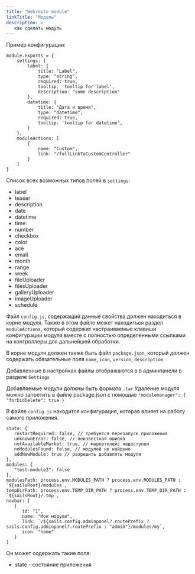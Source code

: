 ```yaml
---
title: "Webresto module"
linkTitle: "Модуль"
description: >
   как сделать модуль
---
```


Пример конфигурации:
```
module.exports = {
    settings: {
        label: {
            title: "Label",
            type: "string",
            required: true,
            tooltip: 'tooltip for label',
            description: "some description"
        },
        datetime: {
            title: "Дата и время",
            type: "datetime",
            required: true,
            tooltip: 'tooltip for datetime',
        }
    },
    moduleActions: [
        {
            name: "Custom",
            link: "/fullLinkToCustomController"
        }
    ]
}
```

Список всех возможных типов полей в `settings`:
- label
- teaser
- description
- date
- datetime
- time:
- number
- checkbox
- color
- ace
- email
- month
- range
- week
- fileUploader
- filesUploader
- galleryUploader
- imageUploader
- schedule

Файл `config.js`, содержащий данные свойства должен находиться в
корне модуля. Также в этом файле может находиться раздел
`moduleActions`, который содержит настраиваемые клавиши конфигурации
модуля вместе с полностью определенными ссылками на контроллеры для
дальнейшей обработки.

В корне модуля должен также быть файл `package.json`,
который должен содержать обязательные поля `name`, `icon`, `version`, 
`description`

Добавленные в настройках файлы отображаются в в админпанели
в разделе `Settings`

Добавляемые модули должны быть формата `.tar`
Удаление модуля можно запретить в файле package.json с помощью
`"modulemanager": {
   "forbidDelete": true
}`

В файле `config.js` находится конфигурация, которая влияет на работу
самого приложения.
```
state: {
   restartRequired: false, // требуется перезапуск приложения
   unknownError: false, // неизвестная ошибка
   notAvailableMarket: true, // маркетплейс недоступен
   noModulesFound: false, // модулей не найдено
   addNewModule: true // разрешить добавлять модули
},
modules: {
   "test-module2": false
},
modulesPath: process.env.MODULES_PATH ? process.env.MODULES_PATH : `${sailsRoot}/modules`,
tempDirPath: process.env.TEMP_DIR_PATH ? process.env.TEMP_DIR_PATH : `${sailsRoot}/.tmp`,
navbar: [
   {
      id: "1",
      name: "Мои модули",
      link: `/${sails.config.adminpanel?.routePrefix ? sails.config.adminpanel?.routePrefix : "admin"}/modules/my`,
      icon: "home"
   }
]
```

Он может содержать такие поля:
- state - состояние приложения
